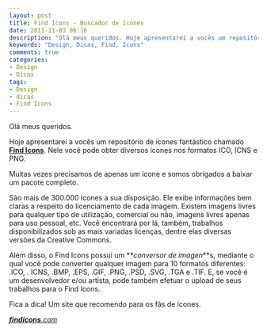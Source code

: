 ```yaml
---
layout: post
title: Find Icons - Buscador de ícones
date: 2011-11-03 06:16
description: "Olá meus queridos. Hoje apresentarei a vocês um repositório de ícones fantástico chamado Find Icons"
keywords: "Design, Dicas, Find, Icons"
comments: true
categories:
- Design
- Dicas
tags:
- Design
- dicas
- Find Icons
---
```


Olá meus queridos.

Hoje apresentarei a vocês um repositório de ícones fantástico chamado **[Find Icons](http://findicons.com "Find Icons")**. Nele você pode obter diversos ícones nos formatos ICO, ICNS e PNG.

Muitas vezes precisamos de apenas um ícone e somos obrigados a baixar um pacote completo.

São mais de 300.000 ícones a sua disposição. Ele exibe informações bem claras a respeito do licenciamento de cada imagem. Existem imagens livres para qualquer tipo de utilização, comercial ou não, imagens livres apenas para uso pessoal, etc. Você encontrará por lá, também, trabalhos disponibilizados sob as mais variadas licenças, dentre elas diversas versões da Creative Commons.

Além disso, o Find Icons possui um **_conversor de imagen_**s, mediante o qual você pode converter qualquer imagem para 10 formatos diferentes: .ICO, . ICNS, .BMP, .EPS, .GIF, .PNG, .PSD, .SVG, .TGA e .TIF. E, se você é um desenvolvedor e/ou artista, pode também efetuar o upload de seus trabalhos para o Find Icons.

Fica a dica! Um site que recomendo para os fãs de ícones.

[<cite>**findicons**.com</cite>](http://findicons.com "Find Icons")

